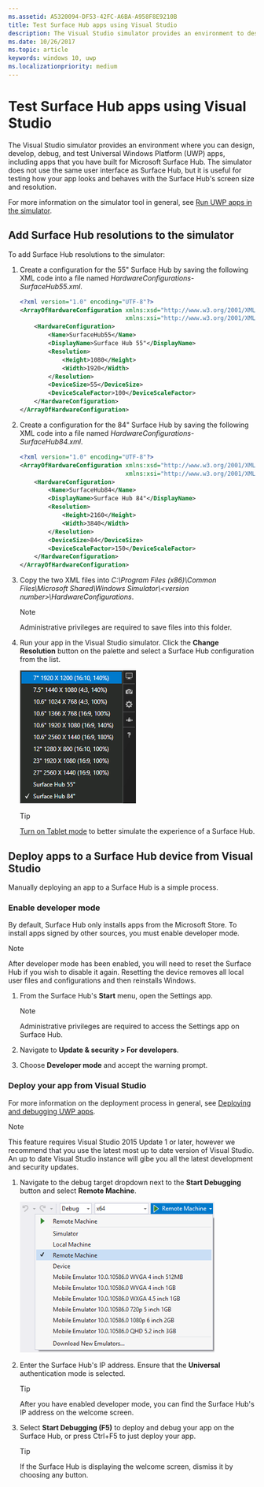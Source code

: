 ```yaml
---
ms.assetid: A5320094-DF53-42FC-A6BA-A958F8E9210B
title: Test Surface Hub apps using Visual Studio
description: The Visual Studio simulator provides an environment to design, develop, debug, and test UWP apps, including apps built for Surface Hub.
ms.date: 10/26/2017
ms.topic: article
keywords: windows 10, uwp
ms.localizationpriority: medium
---
```

# Test Surface Hub apps using Visual Studio
The Visual Studio simulator provides an environment where you can design, develop, debug, and test Universal Windows Platform (UWP) apps, including apps that you have built for Microsoft Surface Hub. The simulator does not use the same user interface as Surface Hub, but it is useful for testing how your app looks and behaves with the Surface Hub's screen size and resolution.

For more information on the simulator tool in general, see [Run UWP apps in the simulator](https://docs.microsoft.com/visualstudio/debugger/run-windows-store-apps-in-the-simulator).

## Add Surface Hub resolutions to the simulator
To add Surface Hub resolutions to the simulator:

1. Create a configuration for the 55" Surface Hub by saving the following XML code into a file named *HardwareConfigurations-SurfaceHub55.xml*.  

    ```xml
    <?xml version="1.0" encoding="UTF-8"?>
    <ArrayOfHardwareConfiguration xmlns:xsd="http://www.w3.org/2001/XMLSchema"
                                  xmlns:xsi="http://www.w3.org/2001/XMLSchema-instance">
        <HardwareConfiguration>
            <Name>SurfaceHub55</Name>
            <DisplayName>Surface Hub 55"</DisplayName>
            <Resolution>
                <Height>1080</Height>
                <Width>1920</Width>
            </Resolution>
            <DeviceSize>55</DeviceSize>
            <DeviceScaleFactor>100</DeviceScaleFactor>
        </HardwareConfiguration>
    </ArrayOfHardwareConfiguration>
    ```

2. Create a configuration for the 84" Surface Hub by saving the following XML code into a file named  *HardwareConfigurations-SurfaceHub84.xml*.

    ```xml
    <?xml version="1.0" encoding="UTF-8"?>
    <ArrayOfHardwareConfiguration xmlns:xsd="http://www.w3.org/2001/XMLSchema"
                                  xmlns:xsi="http://www.w3.org/2001/XMLSchema-instance">
        <HardwareConfiguration>
            <Name>SurfaceHub84</Name>
            <DisplayName>Surface Hub 84"</DisplayName>
            <Resolution>
                <Height>2160</Height>
                <Width>3840</Width>
            </Resolution>
            <DeviceSize>84</DeviceSize>
            <DeviceScaleFactor>150</DeviceScaleFactor>
        </HardwareConfiguration>
    </ArrayOfHardwareConfiguration>
    ```

3. Copy the two XML files into *C:\Program Files (x86)\Common Files\Microsoft Shared\Windows Simulator\\&lt;version number&gt;\HardwareConfigurations*.

   > [!NOTE]
   > Administrative privileges are required to save files into this folder.

4. Run your app in the Visual Studio simulator. Click the **Change Resolution** button on the palette and select a Surface Hub configuration from the list.

    ![Visual Studio simulator resolutions](images/vs-simulator-resolutions.png)

   > [!TIP]
   > [Turn on Tablet mode](https://windows.microsoft.com/windows-10/getstarted-like-a-tablet) to better simulate the experience of a Surface Hub.

## Deploy apps to a Surface Hub device from Visual Studio
Manually deploying an app to a Surface Hub is a simple process.

### Enable developer mode
By default, Surface Hub only installs apps from the Microsoft Store. To install apps signed by other sources, you must enable developer mode.

> [!NOTE]
> After developer mode has been enabled, you will need to reset the Surface Hub if you wish to disable it again. Resetting the device removes all local user files and configurations and then reinstalls Windows.

1. From the Surface Hub's **Start** menu, open the Settings app.

   > [!NOTE]
   > Administrative privileges are required to access the Settings app on Surface Hub.

2. Navigate to **Update & security \> For developers**.

3. Choose **Developer mode** and accept the warning prompt.

### Deploy your app from Visual Studio
For more information on the deployment process in general, see [Deploying and debugging UWP apps](https://docs.microsoft.com/windows/uwp/debug-test-perf/deploying-and-debugging-uwp-apps).

   > [!NOTE]
   > This feature requires Visual Studio 2015 Update 1 or later, however we recommend that you use the latest most up to date version of Visual Studio. An up to date Visual Studio instance will gibe you all the latest development and security updates.

1. Navigate to the debug target dropdown next to the **Start Debugging** button and select **Remote Machine**.

    <!--lcap: in your screenshot, you have local machine selected-->

   ![Visual Studio debug targets dropdown](images/vs-debug-target.png)

2. Enter the Surface Hub's IP address. Ensure that the **Universal** authentication mode is selected.

   > [!TIP] 
   > After you have enabled developer mode, you can find the Surface Hub's IP address on the welcome screen.

3. Select **Start Debugging (F5)** to deploy and debug your app on the Surface Hub, or press Ctrl+F5 to just deploy your app.

   > [!TIP]
   > If the Surface Hub is displaying the welcome screen, dismiss it by choosing any button.
